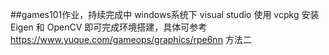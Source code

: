 ##games101作业，持续完成中
windows系统下 visual studio 使用 vcpkg 安装 Eigen 和 OpenCV 即可完成环境搭建，具体可参考 https://www.yuque.com/gameops/graphics/rpe6nn 方法二
